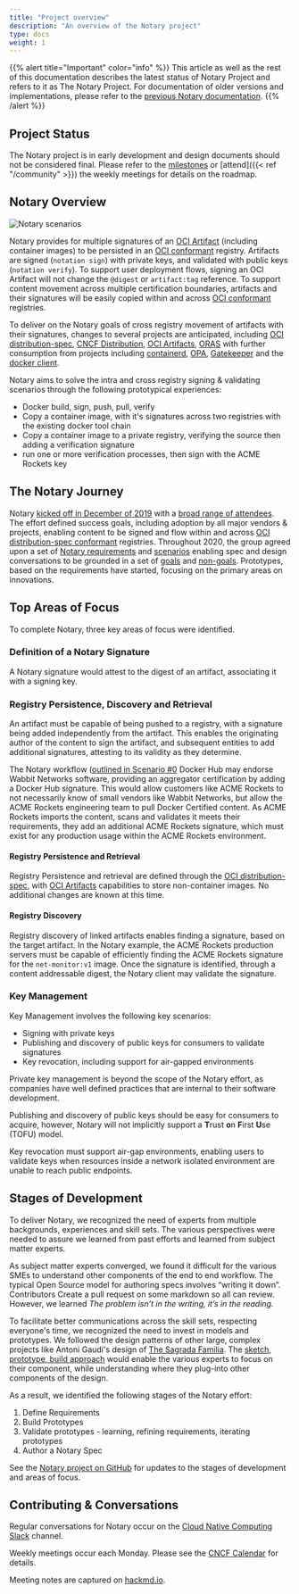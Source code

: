 ```yaml
---
title: "Project overview"
description: "An overview of the Notary project"
type: docs
weight: 1
---
```


{{% alert title="Important" color="info" %}}
This article as well as the rest of this documentation describes the latest status of Notary Project and refers to it as The Notary Project. For documentation of older versions and implementations, please refer to the [previous Notary documentation](https://github.com/notaryproject/notary/tree/master/docs).
{{% /alert %}}

## Project Status

The Notary project is in early development and design documents should not be considered final.
Please refer to the [milestones](https://github.com/notaryproject/notaryproject/milestones) or [attend]({{< ref "/community" >}}) the weekly meetings for details on the roadmap.

## Notary Overview

![Notary scenarios](/docs/notary-e2e-scenarios.svg)

Notary provides for multiple signatures of an [OCI Artifact][oci-artifacts] (including container images) to be persisted in an [OCI conformant][oci-distribution-conformance] registry.
Artifacts are signed (`notation sign`) with private keys, and validated with public keys (`notation verify`).
To support user deployment flows, signing an OCI Artifact will not change the `@digest` or `artifact:tag` reference.
To support content movement across multiple certification boundaries, artifacts and their signatures will be easily copied within and across [OCI conformant][oci-distribution-conformance] registries.

To deliver on the Notary goals of cross registry movement of artifacts with their signatures, changes to several projects are anticipated, including [OCI distribution-spec][oci-distribution-spec], [CNCF Distribution][cncf-distribution], [OCI Artifacts][oci-artifacts], [ORAS][oras] with further consumption from projects including [containerd][containerd], [OPA][opa], [Gatekeeper][gatekeeper] and the [docker client][docker-client].

Notary aims to solve the intra and cross registry signing & validating scenarios through the following prototypical experiences:

- Docker build, sign, push, pull, verify
- Copy a container image, with it's signatures across two registries with the existing docker tool chain
- Copy a container image to a private registry, verifying the source then adding a verification signature
- run one or more verification processes, then sign with the ACME Rockets key

## The Notary Journey

Notary [kicked off in December of 2019][notaryv2-kickoff] with a [broad range of attendees][kickoff-attendees].
The effort defined success goals, including adoption by all major vendors & projects, enabling content to be signed and flow within and across [OCI distribution-spec conformant][oci-distribution-conformance] registries.
Throughout 2020, the group agreed upon a set of [Notary requirements](https://github.com/notaryproject/notaryproject/blob/main/requirements/requirements.md) and [scenarios][nv2-scenarios] enabling spec and design conversations to be grounded in a set of [goals](https://github.com/notaryproject/notaryproject/blob/main/requirements/requirements.md) and [non-goals][non-requirements].
Prototypes, based on the requirements have started, focusing on the primary areas on innovations.

## Top Areas of Focus

To complete Notary, three key areas of focus were identified.

### Definition of a Notary Signature

A Notary signature would attest to the digest of an artifact, associating it with a signing key.

### Registry Persistence, Discovery and Retrieval

An artifact must be capable of being pushed to a registry, with a signature being added independently from the artifact.
This enables the originating author of the content to sign the artifact, and subsequent entities to add additional signatures, attesting to its validity as they determine.

The Notary workflow ([outlined in Scenario #0](https://github.com/notaryproject/notaryproject/blob/main/requirements/scenarios.md#scenario-0-build-publish-consume-enforce-policy-deploy)
Docker Hub may endorse Wabbit Networks software, providing an aggregator certification by adding a Docker Hub signature.
This would allow customers like ACME Rockets to not necessarily know of small vendors like Wabbit Networks, but allow the ACME Rockets engineering team to pull Docker Certified content.
As ACME Rockets imports the content, scans and validates it meets their requirements, they add an additional ACME Rockets signature, which must exist for any production usage within the ACME Rockets environment.

#### Registry Persistence and Retrieval

Registry Persistence and retrieval are defined through the [OCI distribution-spec][oci-distribution-spec], with [OCI Artifacts][oci-artifacts] capabilities to store non-container images.
No additional changes are known at this time.

#### Registry Discovery

Registry discovery of linked artifacts enables finding a signature, based on the target artifact.
In the Notary example, the ACME Rockets production servers must be capable of efficiently finding the ACME Rockets signature for the `net-monitor:v1` image.
Once the signature is identified, through a content addressable digest, the Notary client may validate the signature.

### Key Management

Key Management involves the following key scenarios:

- Signing with private keys
- Publishing and discovery of public keys for consumers to validate signatures
- Key revocation, including support for air-gapped environments

Private key management is beyond the scope of the Notary effort, as companies have well defined practices that are internal to their software development.

Publishing and discovery of public keys should be easy for consumers to acquire, however, Notary will not implicitly support a **T**rust **o**n **F**irst **U**se (TOFU) model.

Key revocation must support air-gap environments, enabling users to validate keys when resources inside a network isolated environment are unable to reach public endpoints.

## Stages of Development

To deliver Notary, we recognized the need of experts from multiple backgrounds, experiences and skill sets.
The various perspectives were needed to assure we learned from past efforts and learned from subject matter experts.

As subject matter experts converged, we found it difficult for the various SMEs to understand other components of the end to end workflow.
The typical Open Source model for authoring specs involves “writing it down”.
Contributors Create a pull request on some markdown so all can review.
However, we learned _The problem isn’t in the writing, it’s in the reading._

To facilitate better communications across the skill sets, respecting everyone's time, we recognized the need to invest in models and prototypes.
We followed the design patterns of other large, complex projects like Antoni Gaudí's design of [The Sagrada Familia](https://simple.wikipedia.org/wiki/Sagrada_Fam%C3%ADlia).
The [sketch, prototype, build approach](https://stevelasker.blog/2020/07/31/sketch-prototype-build/) would enable the various experts to focus on their component, while understanding where they plug-into other components of the design.

As a result, we identified the following stages of the Notary effort:

1. Define Requirements
1. Build Prototypes
1. Validate prototypes - learning, refining requirements, iterating prototypes
1. Author a Notary Spec

See the [Notary project on GitHub](https://github.com/notaryproject/notaryproject/tree/main/status-updates) for updates to the stages of development and areas of focus. 

## Contributing & Conversations

Regular conversations for Notary occur on the [Cloud Native Computing Slack](https://app.slack.com/client/T08PSQ7BQ/CQUH8U287?) channel.

Weekly meetings occur each Monday.
Please see the [CNCF Calendar](https://www.cncf.io/community/calendar/) for details.

Meeting notes are captured on [hackmd.io](https://hackmd.io/_vrqBGAOSUC_VWvFzWruZw).

[cncf-distribution]:            https://github.com/distribution/distribution  
[containerd]:                   https://github.com/containerd
[docker-client]:                https://www.docker.com/products/docker-desktop
[gatekeeper]:                   https://github.com/open-policy-agent/gatekeeper
[kickoff-attendees]:            https://github.com/notaryproject/meeting-notes/blob/main/meeting-notes-2019.md#attendees
[moby]:                         https://github.com/moby
[notaryv2-kickoff]:             https://github.com/notaryproject/meeting-notes/blob/main/meeting-notes-2019.md#notary-v2-kickoff-meeting
[non-requirements]:             https://github.com/notaryproject/notaryproject/blob/main/requirements/requirements.md#non-goals
[nv2-notes]:                    https://hackmd.io/_vrqBGAOSUC_VWvFzWruZw
[nv2-scenarios]:                https://github.com/notaryproject/notaryproject/blob/main/requirements/scenarios.md
[nv2-signature-spec]:           https://github.com/notaryproject/nv2/tree/prototype-1/docs/signature
[nv2-threat-model]:             https://github.com/notaryproject/notaryproject/blob/main/threatmodel.md
[nv2-key-management]:           https://github.com/notaryproject/requirements/pull/38/
[nv2-distribution-spec]:        https://github.com/opencontainers/artifacts/pull/29
[nv2-definitions]:              https://github.com/notaryproject/notaryproject/blob/main/requirements/definitions-terms.md
[oci-artifacts]:                https://github.com/opencontainers/artifacts
[oci-artifact-manifest]:        https://github.com/opencontainers/artifacts/pull/29
[oci-distribution-spec]:        https://github.com/opencontainers/distribution-spec
[oci-distribution-conformance]: https://github.com/opencontainers/oci-conformance
[opa]:                          https://github.com/open-policy-agent
[oras]:                         https://github.com/deislabs/oras
